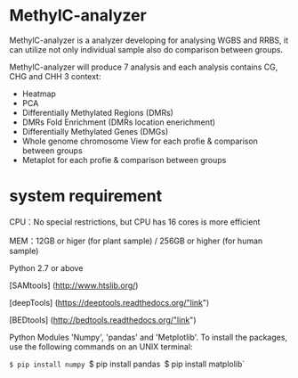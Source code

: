 
# MethylC-analyzer

MethylC-analyzer is a analyzer developing for analysing WGBS and RRBS, it can utilize not only individual sample also do comparison between groups.
 
MethylC-analyzer will produce 7 analysis and each analysis contains CG, CHG and CHH 3 context:
* Heatmap 
* PCA
* Differentially Methylated Regions (DMRs)
* DMRs Fold Enrichment (DMRs location enerichment)
* Differentially Methylated Genes (DMGs)
* Whole genome chromosome View for each profie & comparison between groups
* Metaplot for each profie & comparison between groups 

# system requirement 
CPU：No special restrictions, but CPU has 16 cores is more efficient

MEM：12GB or higer (for plant sample) / 256GB or higher (for human sample)

Python 2.7 or above

 [SAMtools] (http://www.htslib.org/)
 
 [deepTools] (https://deeptools.readthedocs.org/"link")

 [BEDtools] (http://bedtools.readthedocs.org/"link")


Python Modules 'Numpy', 'pandas' and 'Metplotlib'. To install the packages, use the following commands on an UNIX terminal:
  
  `$ pip install numpy
  `$ pip install pandas`
  `$ pip install matplolib`
